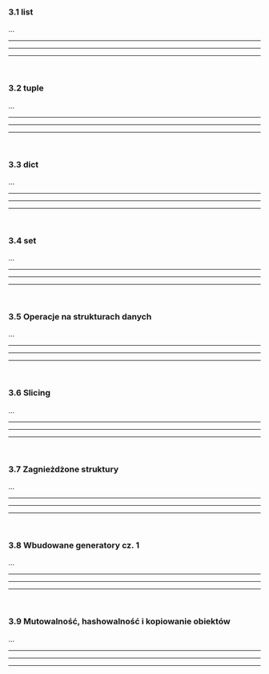 ### 3.1 list
...

---
---
---
&nbsp;
&nbsp;
### 3.2 tuple
...

---
---
---
&nbsp;
&nbsp;
### 3.3 dict
...

---
---
---
&nbsp;
&nbsp;
### 3.4 set
...

---
---
---
&nbsp;
&nbsp;
### 3.5 Operacje na strukturach danych
...

---
---
---
&nbsp;
&nbsp;
### 3.6 Slicing
...

---
---
---
&nbsp;
&nbsp;
### 3.7 Zagnieżdżone struktury
...

---
---
---
&nbsp;
&nbsp;
### 3.8 Wbudowane generatory cz. 1
...

---
---
---
&nbsp;
&nbsp;
### 3.9 Mutowalność, hashowalność i kopiowanie obiektów
...

---
---
---
&nbsp;
&nbsp;
